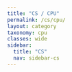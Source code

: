 ```yaml
---
title: "CS / CPU"
permalink: /cs/cpu/
layout: category
taxonomy: cpu
classes: wide
sidebar:
  title: "CS"
  nav: sidebar-cs
---
```


